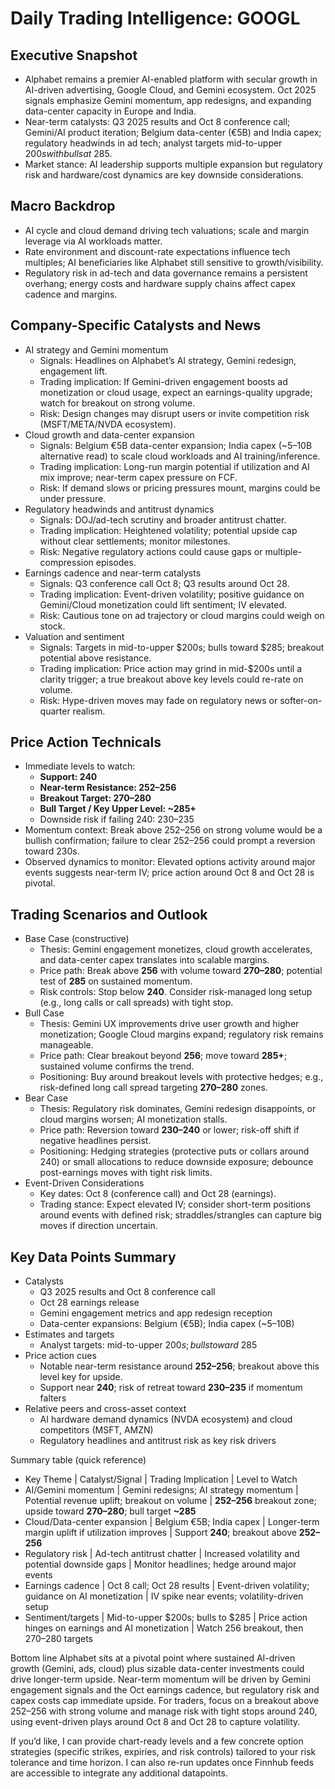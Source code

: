 # Daily Trading Intelligence: GOOGL

## Executive Snapshot
- Alphabet remains a premier AI-enabled platform with secular growth in AI-driven advertising, Google Cloud, and Gemini ecosystem. Oct 2025 signals emphasize Gemini momentum, app redesigns, and expanding data-center capacity in Europe and India.
- Near-term catalysts: Q3 2025 results and Oct 8 conference call; Gemini/AI product iteration; Belgium data-center (€5B) and India capex; regulatory headwinds in ad tech; analyst targets mid-to-upper $200s with bulls at ~$285.
- Market stance: AI leadership supports multiple expansion but regulatory risk and hardware/cost dynamics are key downside considerations.

## Macro Backdrop
- AI cycle and cloud demand driving tech valuations; scale and margin leverage via AI workloads matter.
- Rate environment and discount-rate expectations influence tech multiples; AI beneficiaries like Alphabet still sensitive to growth/visibility.
- Regulatory risk in ad-tech and data governance remains a persistent overhang; energy costs and hardware supply chains affect capex cadence and margins.

## Company-Specific Catalysts and News
- AI strategy and Gemini momentum
  - Signals: Headlines on Alphabet’s AI strategy, Gemini redesign, engagement lift.
  - Trading implication: If Gemini-driven engagement boosts ad monetization or cloud usage, expect an earnings-quality upgrade; watch for breakout on strong volume.
  - Risk: Design changes may disrupt users or invite competition risk (MSFT/META/NVDA ecosystem).
- Cloud growth and data-center expansion
  - Signals: Belgium €5B data-center expansion; India capex (~$5–$10B alternative read) to scale cloud workloads and AI training/inference.
  - Trading implication: Long-run margin potential if utilization and AI mix improve; near-term capex pressure on FCF.
  - Risk: If demand slows or pricing pressures mount, margins could be under pressure.
- Regulatory headwinds and antitrust dynamics
  - Signals: DOJ/ad-tech scrutiny and broader antitrust chatter.
  - Trading implication: Heightened volatility; potential upside cap without clear settlements; monitor milestones.
  - Risk: Negative regulatory actions could cause gaps or multiple-compression episodes.
- Earnings cadence and near-term catalysts
  - Signals: Q3 conference call Oct 8; Q3 results around Oct 28.
  - Trading implication: Event-driven volatility; positive guidance on Gemini/Cloud monetization could lift sentiment; IV elevated.
  - Risk: Cautious tone on ad trajectory or cloud margins could weigh on stock.
- Valuation and sentiment
  - Signals: Targets in mid-to-upper $200s; bulls toward $285; breakout potential above resistance.
  - Trading implication: Price action may grind in mid-$200s until a clarity trigger; a true breakout above key levels could re-rate on volume.
  - Risk: Hype-driven moves may fade on regulatory news or softer-on-quarter realism.

## Price Action Technicals
- Immediate levels to watch:
  - **Support: 240**
  - **Near-term Resistance: 252–256**
  - **Breakout Target: 270–280**
  - **Bull Target / Key Upper Level: ~285+**
  - Downside risk if failing 240: 230–235
- Momentum context: Break above 252–256 on strong volume would be a bullish confirmation; failure to clear 252–256 could prompt a reversion toward 230s.
- Observed dynamics to monitor: Elevated options activity around major events suggests near-term IV; price action around Oct 8 and Oct 28 is pivotal.

## Trading Scenarios and Outlook
- Base Case (constructive)
  - Thesis: Gemini engagement monetizes, cloud growth accelerates, and data-center capex translates into scalable margins.
  - Price path: Break above **256** with volume toward **270–280**; potential test of **285** on sustained momentum.
  - Risk controls: Stop below **240**. Consider risk-managed long setup (e.g., long calls or call spreads) with tight stop.
- Bull Case
  - Thesis: Gemini UX improvements drive user growth and higher monetization; Google Cloud margins expand; regulatory risk remains manageable.
  - Price path: Clear breakout beyond **256**; move toward **285+**; sustained volume confirms the trend.
  - Positioning: Buy around breakout levels with protective hedges; e.g., risk-defined long call spread targeting **270–280** zones.
- Bear Case
  - Thesis: Regulatory risk dominates, Gemini redesign disappoints, or cloud margins worsen; AI monetization stalls.
  - Price path: Reversion toward **230–240** or lower; risk-off shift if negative headlines persist.
  - Positioning: Hedging strategies (protective puts or collars around 240) or small allocations to reduce downside exposure; debounce post-earnings moves with tight risk limits.
- Event-Driven Considerations
  - Key dates: Oct 8 (conference call) and Oct 28 (earnings).
  - Trading stance: Expect elevated IV; consider short-term positions around events with defined risk; straddles/strangles can capture big moves if direction uncertain.

## Key Data Points Summary
- Catalysts
  - Q3 2025 results and Oct 8 conference call
  - Oct 28 earnings release
  - Gemini engagement metrics and app redesign reception
  - Data-center expansions: Belgium (€5B); India capex (~$5–$10B)
- Estimates and targets
  - Analyst targets: mid-to-upper $200s; bulls toward ~$285
- Price action cues
  - Notable near-term resistance around **252–256**; breakout above this level key for upside.
  - Support near **240**; risk of retreat toward **230–235** if momentum falters
- Relative peers and cross-asset context
  - AI hardware demand dynamics (NVDA ecosystem) and cloud competitors (MSFT, AMZN)
  - Regulatory headlines and antitrust risk as key risk drivers

Summary table (quick reference)
- Key Theme | Catalyst/Signal | Trading Implication | Level to Watch
- AI/Gemini momentum | Gemini redesigns; AI strategy momentum | Potential revenue uplift; breakout on volume | **252–256** breakout zone; upside toward **270–280**; bull target **~285**
- Cloud/Data-center expansion | Belgium €5B; India capex | Longer-term margin uplift if utilization improves | Support **240**; breakout above **252–256**
- Regulatory risk | Ad-tech antitrust chatter | Increased volatility and potential downside gaps | Monitor headlines; hedge around major events
- Earnings cadence | Oct 8 call; Oct 28 results | Event-driven volatility; guidance on AI monetization | IV spike near events; volatility-driven setup
- Sentiment/targets | Mid-to-upper $200s; bulls to $285 | Price action hinges on earnings and AI monetization | Watch 256 breakout, then 270–280 targets

Bottom line
Alphabet sits at a pivotal point where sustained AI-driven growth (Gemini, ads, cloud) plus sizable data-center investments could drive longer-term upside. Near-term momentum will be driven by Gemini engagement signals and the Oct earnings cadence, but regulatory risk and capex costs cap immediate upside. For traders, focus on a breakout above 252–256 with strong volume and manage risk with tight stops around 240, using event-driven plays around Oct 8 and Oct 28 to capture volatility.

If you’d like, I can provide chart-ready levels and a few concrete option strategies (specific strikes, expiries, and risk controls) tailored to your risk tolerance and time horizon. I can also re-run updates once Finnhub feeds are accessible to integrate any additional datapoints.